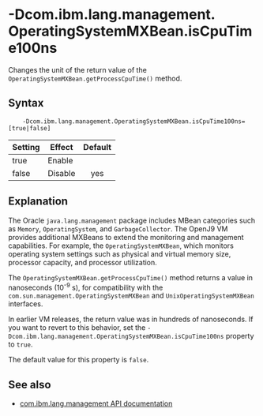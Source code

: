 <!--
* Copyright (c) 2017, 2018 IBM Corp. and others
*
* This program and the accompanying materials are made
* available under the terms of the Eclipse Public License 2.0
* which accompanies this distribution and is available at
* https://www.eclipse.org/legal/epl-2.0/ or the Apache
* License, Version 2.0 which accompanies this distribution and
* is available at https://www.apache.org/licenses/LICENSE-2.0.
*
* This Source Code may also be made available under the
* following Secondary Licenses when the conditions for such
* availability set forth in the Eclipse Public License, v. 2.0
* are satisfied: GNU General Public License, version 2 with
* the GNU Classpath Exception [1] and GNU General Public
* License, version 2 with the OpenJDK Assembly Exception [2].
*
* [1] https://www.gnu.org/software/classpath/license.html
* [2] http://openjdk.java.net/legal/assembly-exception.html
*
* SPDX-License-Identifier: EPL-2.0 OR Apache-2.0 OR GPL-2.0 WITH
* Classpath-exception-2.0 OR LicenseRef-GPL-2.0 WITH Assembly-exception
-->

# -Dcom.ibm.lang.management.<br>OperatingSystemMXBean.isCpuTime100ns

Changes the unit of the return value of the `OperatingSystemMXBean.getProcessCpuTime()` method.

## Syntax

        -Dcom.ibm.lang.management.OperatingSystemMXBean.isCpuTime100ns=[true|false]

| Setting | Effect  | Default                                                                            |
|---------|---------|:----------------------------------------------------------------------------------:|
| true    | Enable  |                                                                                    |
| false   | Disable | <i class="fa fa-check" aria-hidden="true"></i><span class="sr-only">yes</span> |

## Explanation

The Oracle `java.lang.management` package includes MBean categories such as `Memory`, `OperatingSystem`, and `GarbageCollector`. The OpenJ9 VM  provides additional MXBeans to extend the monitoring and management capabilities. For example, the `OperatingSystemMXBean`, which monitors operating system settings such as physical and virtual memory size, processor capacity, and processor utilization.

The `OperatingSystemMXBean.getProcessCpuTime()` method returns a value in nanoseconds (10<sup>-9</sup> s), for compatibility with the `com.sun.management.OperatingSystemMXBean` and `UnixOperatingSystemMXBean` interfaces.

In earlier VM releases, the return value was in hundreds of nanoseconds. If you want to revert to this behavior, set the `-Dcom.ibm.lang.management.OperatingSystemMXBean.isCpuTime100ns` property to `true`.

The default value for this property is `false`.

## See also

- [com.ibm.lang.management API documentation](https://www.ibm.com/support/knowledgecenter/SSYKE2_8.0.0/com.ibm.java.api.80.doc/com.ibm.lang.management/index.html)


<!-- ==== END OF TOPIC ==== dcomibmlangmanagementosmxbeaniscputime100ns.md ==== -->
